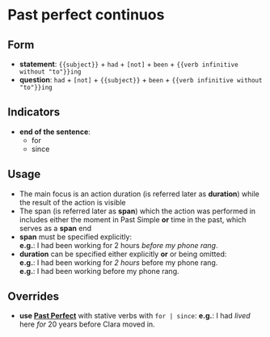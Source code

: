 # Past perfect continuos

## Form

- **statement**: `{{subject}}` + `had` + `[not]` + `been` +
  `{{verb infinitive without "to"}}ing`
- **question**: `had` + `[not]` + `{{subject}}` + `been` +
  `{{verb infinitive without "to"}}ing`

## Indicators

- **end of the sentence**:
  - for
  - since

## Usage

- The main focus is an action duration (is referred later as **duration**) while
  the result of the action is visible
- The span (is referred later as **span**) which the action was performed in
  includes either the moment in Past Simple **or** time in the past, which
  serves as a **span** end
- **span** must be specified explicitly:  
  **e.g.**: I had been working for 2 hours *before my phone rang*.
- **duration** can be specified either explicitly **or** or being omitted:  
  **e.g.**: I had been working for *2 hours* before my phone rang.  
  **e.g.**: I had been working before my phone rang.

## Overrides

- **use [Past Perfect](../simple/past.md)** with stative verbs with `for | since`:
  **e.g.**: I had *lived* here *for* 20 years before Clara moved in.
